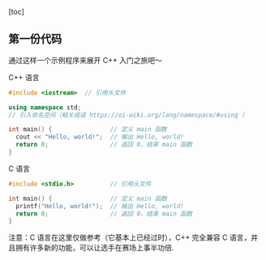 
[toc]

## 第一份代码

通过这样一个示例程序来展开 C++ 入门之旅吧～

C++ 语言

```c++
#include <iostream>  // 引用头文件

using namespace std;
// 引入命名空间（相关阅读 https://oi-wiki.org/lang/namespace/#using ）

int main() {                // 定义 main 函数
  cout << "Hello, world!";  // 输出 Hello, world!
  return 0;                 // 返回 0，结束 main 函数
}
```

C 语言

```c
#include <stdio.h>          // 引用头文件

int main() {                // 定义 main 函数
  printf("Hello, world!");  // 输出 Hello, world!
  return 0;                 // 返回 0，结束 main 函数
}
```

注意：C 语言在这里仅做参考（它基本上已经过时），C++ 完全兼容 C 语言，并且拥有许多新的功能，可以让选手在赛场上事半功倍.
